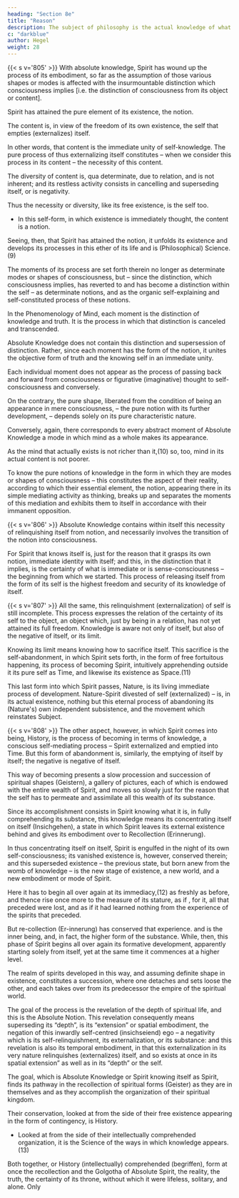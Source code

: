 ```yaml
---
heading: "Section 8e"
title: "Reason"
description: The subject of philosophy is the actual knowledge of what truly is.
c: "darkblue"
author: Hegel
weight: 28
---
```




{{< s v='805' >}} With absolute knowledge, Spirit has wound up the process of its embodiment, so far as the assumption of those various shapes or modes is affected with the insurmountable distinction which consciousness implies [i.e. the distinction of consciousness from its object or content]. 

Spirit has attained the pure element of its existence, the notion. 

The content is, in view of the freedom of its own existence, the self that empties (externalizes) itself.

In other words, that content is the immediate unity of self-knowledge. The pure process of thus externalizing itself constitutes – when we consider this process in its content – the necessity of this content. 

The diversity of content is, qua determinate, due to relation, and is not inherent; and its restless activity consists in cancelling and superseding itself, or is negativity. 

Thus the necessity or diversity, like its free existence, is the self too.
- In this self-form, in which existence is immediately thought, the content is a notion. 

Seeing, then, that Spirit has attained the notion, it unfolds its existence and develops its processes in this ether of its life and is (Philosophical) Science.(9) 

The moments of its process are set forth therein no longer as determinate modes or shapes of consciousness, but – since the distinction, which consciousness implies, has reverted to and has become a distinction within the self – as determinate notions, and as the organic self-explaining and self-constituted process of these notions. 

In the Phenomenology of Mind, each moment is the distinction of knowledge and truth. It is the process in which that distinction is canceled and transcended.

Absolute Knowledge does not contain this distinction and supersession of distinction. Rather, since each moment has the form of the notion, it unites the objective form of truth and the knowing self in an immediate unity. 

Each individual moment does not appear as the process of passing back and forward from consciousness or figurative (imaginative) thought to self-consciousness and conversely.

On the contrary, the pure shape, liberated from the condition of being an appearance in mere consciousness, – the pure notion with its further development, – depends solely on its pure characteristic nature. 

Conversely, again, there corresponds to every abstract moment of Absolute Knowledge a mode in which mind as a whole makes its appearance. 

As the mind that actually exists is not richer than it,(10) so, too, mind in its actual content is not poorer.

To know the pure notions of knowledge in the form in which they are modes or shapes of consciousness – this constitutes the aspect of their reality, according to which their essential element, the notion, appearing there in its simple mediating activity as thinking, breaks up and separates the moments of this mediation and exhibits them to itself in accordance with their immanent opposition.



{{< s v='806' >}} Absolute Knowledge contains within itself this necessity of relinquishing itself from notion, and necessarily involves the transition of the notion into consciousness. 

For Spirit that knows itself is, just for the reason that it grasps its own notion, immediate identity with itself; and this, in the distinction that it implies, is the certainty of what is immediate or is sense-consciousness – the beginning from which we started. This process of releasing itself from the form of its self is the highest freedom and security of its knowledge of itself.


{{< s v='807' >}} All the same, this relinquishment (externalization) of self is still incomplete. This process expresses the relation of the certainty of its self to the object, an object which, just by being in a relation, has not yet attained its full freedom. Knowledge is aware not only of itself, but also of the negative of itself, or its limit. 

Knowing its limit means knowing how to sacrifice itself. This sacrifice is the self-abandonment, in which Spirit sets forth, in the form of free fortuitous happening, its process of becoming Spirit, intuitively apprehending outside it its pure self as Time, and likewise its existence as Space.(11) 

This last form into which Spirit passes, Nature, is its living immediate process of development. Nature-Spirit divested of self (externalized) – is, in its actual existence, nothing but this eternal process of abandoning its (Nature's) own independent subsistence, and the movement which reinstates Subject.


{{< s v='808' >}} The other aspect, however, in which Spirit comes into being, History, is the process of becoming in terms of knowledge, a conscious self-mediating process – Spirit externalized and emptied into Time. But this form of abandonment is, similarly, the emptying of itself by itself; the negative is negative of itself. 

This way of becoming presents a slow procession and succession of spiritual shapes (Geistern), a gallery of pictures, each of which is endowed with the entire wealth of Spirit, and moves so slowly just for the reason that the self has to permeate and assimilate all this wealth of its substance. 

Since its accomplishment consists in Spirit knowing what it is, in fully comprehending its substance, this knowledge means its concentrating itself on itself (Insichgehen), a state in which Spirit leaves its external existence behind and gives its embodiment over to Recollection (Erinnerung). 

In thus concentrating itself on itself, Spirit is engulfed in the night of its own self-consciousness; its vanished existence is, however, conserved therein; and this superseded existence – the previous state, but born anew from the womb of knowledge – is the new stage of existence, a new world, and a new embodiment or mode of Spirit. 

Here it has to begin all over again at its immediacy,(12) as freshly as before, and thence rise once more to the measure of its stature, as if , for it, all that preceded were lost, and as if it had learned nothing from the experience of the spirits that preceded. 

But re-collection (Er-innerung) has conserved that experience. and is the inner being, and, in fact, the higher form of the substance. While, then, this phase of Spirit begins all over again its formative development, apparently starting solely from itself, yet at the same time it commences at a higher level.

The realm of spirits developed in this way, and assuming definite shape in existence, constitutes a succession, where one detaches and sets loose the other, and each takes over from its predecessor the empire of the spiritual world. 

The goal of the process is the revelation of the depth of spiritual life, and this is the Absolute Notion. This revelation consequently means superseding its “depth”, is its “extension” or spatial embodiment, the negation of this inwardly self-centred (insichseiend) ego – a negativity which is its self-relinquishment, its externalization, or its substance: and this revelation is also its temporal embodiment, in that this externalization in its very nature relinquishes (externalizes) itself, and so exists at once in its spatial extension” as well as in its “depth” or the self. 

The goal, which is Absolute Knowledge or Spirit knowing itself as Spirit, finds its pathway in the recollection of spiritual forms (Geister) as they are in themselves and as they accomplish the organization of their spiritual kingdom. 

Their conservation, looked at from the side of their free existence appearing in the form of contingency, is History.
- Looked at from the side of their intellectually comprehended organization, it is the Science of the ways in which knowledge appears.(13) 

Both together, or History (intellectually) comprehended (begriffen), form at once the recollection and the Golgotha of Absolute Spirit, the reality, the truth, the certainty of its throne, without which it were lifeless, solitary, and alone. Only
<!-- 
The chalice of this realm of spirits
Foams forth to God His own Infinitude(14)

1. v. sup. P. 684. “Absolute Knowledge” is at once the consummation of experience and, when developed, constructive philosophy: v. infra, p. 802 ff.

2. Descartes.

3. Spinoza.

4. Leibnitz.

5. kapärung”.

6. Kant.

7. Fichte.

8. Schelling.

9. I.e. Absolute or completely coherent Knowledge.

10. Absolute Knowledge.

11. Cp. Ency. §244; also Naturphilos., Introd.

12. Cp. Aristotle, Metaph., 107lb, “Movement can neither come into being, nor cease to be; nor can time come into being, or cease to be.”

13. “Phenomenology”.

14. Adaptation of Schiller's Die Freundschaft ad fin.; cp. also Schiller's Philos. Briefe, “Gott”.
 -->